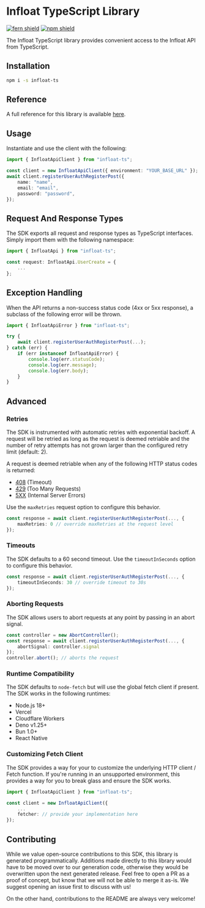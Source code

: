 # Infloat TypeScript Library

[![fern shield](https://img.shields.io/badge/%F0%9F%8C%BF-Built%20with%20Fern-brightgreen)](https://buildwithfern.com?utm_source=github&utm_medium=github&utm_campaign=readme&utm_source=https%3A%2F%2Fgithub.com%2Finfloatco%2Finfloat-typescript-sdk)
[![npm shield](https://img.shields.io/npm/v/infloat-ts)](https://www.npmjs.com/package/infloat-ts)

The Infloat TypeScript library provides convenient access to the Infloat API from TypeScript.

## Installation

```sh
npm i -s infloat-ts
```

## Reference

A full reference for this library is available [here](./reference.md).

## Usage

Instantiate and use the client with the following:

```typescript
import { InfloatApiClient } from "infloat-ts";

const client = new InfloatApiClient({ environment: "YOUR_BASE_URL" });
await client.registerUserAuthRegisterPost({
    name: "name",
    email: "email",
    password: "password",
});
```

## Request And Response Types

The SDK exports all request and response types as TypeScript interfaces. Simply import them with the
following namespace:

```typescript
import { InfloatApi } from "infloat-ts";

const request: InfloatApi.UserCreate = {
    ...
};
```

## Exception Handling

When the API returns a non-success status code (4xx or 5xx response), a subclass of the following error
will be thrown.

```typescript
import { InfloatApiError } from "infloat-ts";

try {
    await client.registerUserAuthRegisterPost(...);
} catch (err) {
    if (err instanceof InfloatApiError) {
        console.log(err.statusCode);
        console.log(err.message);
        console.log(err.body);
    }
}
```

## Advanced

### Retries

The SDK is instrumented with automatic retries with exponential backoff. A request will be retried as long
as the request is deemed retriable and the number of retry attempts has not grown larger than the configured
retry limit (default: 2).

A request is deemed retriable when any of the following HTTP status codes is returned:

-   [408](https://developer.mozilla.org/en-US/docs/Web/HTTP/Status/408) (Timeout)
-   [429](https://developer.mozilla.org/en-US/docs/Web/HTTP/Status/429) (Too Many Requests)
-   [5XX](https://developer.mozilla.org/en-US/docs/Web/HTTP/Status/500) (Internal Server Errors)

Use the `maxRetries` request option to configure this behavior.

```typescript
const response = await client.registerUserAuthRegisterPost(..., {
    maxRetries: 0 // override maxRetries at the request level
});
```

### Timeouts

The SDK defaults to a 60 second timeout. Use the `timeoutInSeconds` option to configure this behavior.

```typescript
const response = await client.registerUserAuthRegisterPost(..., {
    timeoutInSeconds: 30 // override timeout to 30s
});
```

### Aborting Requests

The SDK allows users to abort requests at any point by passing in an abort signal.

```typescript
const controller = new AbortController();
const response = await client.registerUserAuthRegisterPost(..., {
    abortSignal: controller.signal
});
controller.abort(); // aborts the request
```

### Runtime Compatibility

The SDK defaults to `node-fetch` but will use the global fetch client if present. The SDK works in the following
runtimes:

-   Node.js 18+
-   Vercel
-   Cloudflare Workers
-   Deno v1.25+
-   Bun 1.0+
-   React Native

### Customizing Fetch Client

The SDK provides a way for your to customize the underlying HTTP client / Fetch function. If you're running in an
unsupported environment, this provides a way for you to break glass and ensure the SDK works.

```typescript
import { InfloatApiClient } from "infloat-ts";

const client = new InfloatApiClient({
    ...
    fetcher: // provide your implementation here
});
```

## Contributing

While we value open-source contributions to this SDK, this library is generated programmatically.
Additions made directly to this library would have to be moved over to our generation code,
otherwise they would be overwritten upon the next generated release. Feel free to open a PR as
a proof of concept, but know that we will not be able to merge it as-is. We suggest opening
an issue first to discuss with us!

On the other hand, contributions to the README are always very welcome!
